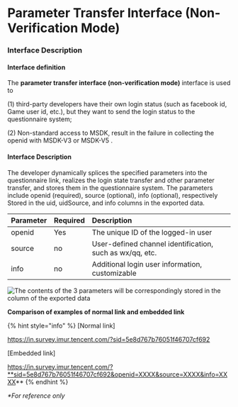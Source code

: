 # Parameter Transfer Interface \(Non-Verification Mode\)

### Interface Description

#### Interface definition <a id="jie-kou-ding-yi"></a>

The **parameter transfer interface \(non-verification mode\)** interface is used to  

\(1\) third-party developers have their own login status \(such as facebook id, Game user id, etc.\), but they want to send the login status to the questionnaire system;

\(2\) Non-standard access to MSDK, result in the failure in collecting the openid with MSDK-V3 or MSDK-V5 .

####  <a id="jie-kou-shuo-ming-1"></a>

#### Interface Description <a id="jie-kou-shuo-ming-1"></a>

The developer dynamically splices the specified parameters into the questionnaire link, realizes the login state transfer and other parameter transfer, and stores them in the questionnaire system. The parameters include openid \(required\), source \(optional\), info \(optional\), respectively Stored in the uid, uidSource, and info columns in the exported data.

| Parameter | Required | Description |
| :--- | :--- | :--- |
| openid | Yes | The unique ID of the logged-in user |
| source | no | User-defined channel identification, such as wx/qq, etc. |
| info | no | Additional login user information, customizable |

![The contents of the 3 parameters will be correspondingly stored in the column of the exported data](https://gblobscdn.gitbook.com/assets%2F-Lnu1UZ4dgrL0WcgooHk%2F-M8xZPotFdHz1N16Lc8D%2F-M8x_Ces9PS6wJu2iMhz%2Fimage.png?alt=media&token=4885e15a-8fe4-467d-8087-f9ba0bbbbd7f)

**Comparison of examples of normal link and embedded link**

{% hint style="info" %}
\[Normal link\]

https://in.survey.imur.tencent.com/?sid=5e8d767b76051f46707cf692

\[Embedded link\]

 https://in.survey.imur.tencent.com/?**sid=5e8d767b76051f46707cf692&openid=XXXX&source=XXXX&info=XXXX**
{% endhint %}



_\*For reference only_  


